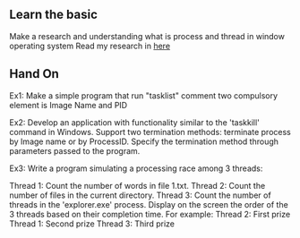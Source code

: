 ## Learn the basic
Make a research and understanding what is process and thread in window operating system
Read my research in [here](https://hackmd.io/@D4rUL1eb3rt/HJ3gvnlMC)
## Hand On
Ex1: 
Make a simple program that run "tasklist" comment two compulsory element is Image Name and PID

Ex2: 
Develop an application with functionality similar to the 'taskkill' command in Windows. 
Support two termination methods: terminate process by Image name or by ProcessID. Specify the termination method through parameters passed to the program.

Ex3: 
Write a program simulating a processing race among 3 threads:

Thread 1: Count the number of words in file 1.txt.
Thread 2: Count the number of files in the current directory.
Thread 3: Count the number of threads in the 'explorer.exe' process.
Display on the screen the order of the 3 threads based on their completion time.
For example:
Thread 2: First prize
Thread 1: Second prize
Thread 3: Third prize
